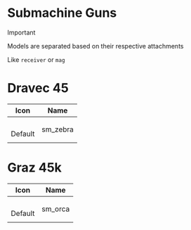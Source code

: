 # Submachine Guns
> [!IMPORTANT]
> Models are separated based on their respective attachments
>
> Like `receiver` or `mag`



# Dravec 45
| Icon | Name |
| :--: | :--: | 
| | | | | 
<br> Default | sm_zebra | 
| | | | | 




# Graz 45k 
| Icon | Name |
| :--: | :--: | 
| | | | | 
<br> Default | sm_orca | 
| | | | | 






































